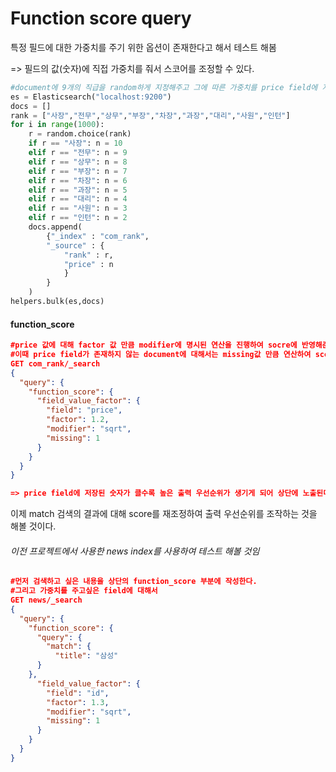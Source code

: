 # Function score query

특정 필드에 대한 가중치를 주기 위한 옵션이 존재한다고 해서 테스트 해봄

=> 필드의 값(숫자)에 직접 가중치를 줘서 스코어를 조정할 수 있다.

```python
#document에 9개의 직급을 random하게 지정해주고 그에 따른 가중치를 price field에 지정해준다.
es = Elasticsearch("localhost:9200")
docs = []
rank = ["사장","전무","상무","부장","차장","과장","대리","사원","인턴"]
for i in range(1000):
    r = random.choice(rank)
    if r == "사장": n = 10
    elif r == "전무": n = 9
    elif r == "상무": n = 8
    elif r == "부장": n = 7
    elif r == "차장": n = 6
    elif r == "과장": n = 5
    elif r == "대리": n = 4
    elif r == "사원": n = 3
    elif r == "인턴": n = 2
    docs.append(
        {"_index" : "com_rank",
        "_source" : {
            "rank" : r,
            "price" : n
            }
        }
    )
helpers.bulk(es,docs)
```

#### function_score

```json
#price 값에 대해 factor 값 만큼 modifier에 명시된 연산을 진행하여 socre에 반영해준다.
#이때 price field가 존재하지 않는 document에 대해서는 missing값 만큼 연산하여 score에 반영해준다.
GET com_rank/_search
{
  "query": {
    "function_score": {
      "field_value_factor": {
        "field": "price",
        "factor": 1.2,
        "modifier": "sqrt",
        "missing": 1
      }
    }
  }
}

=> price field에 저장된 숫자가 클수록 높은 출력 우선순위가 생기게 되어 상단에 노출된다.
```



이제 match 검색의 결과에 대해 score를 재조정하여 출력 우선순위를 조작하는 것을 해볼 것이다. 

###### *이전 프로젝트에서 사용한 news index를 사용하여 테스트 해볼 것임*

```json
#먼저 검색하고 싶은 내용을 상단의 function_score 부분에 작성한다.
#그리고 가중치를 주고싶은 field에 대해서 
GET news/_search
{
  "query": {
    "function_score": {
      "query": {
        "match": {
          "title": "삼성"
      }
    },
      "field_value_factor": {
        "field": "id",
        "factor": 1.3,
        "modifier": "sqrt",
        "missing": 1
      }
    }
  }
}
```



